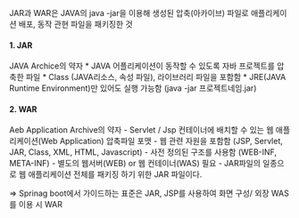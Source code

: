JAR과 WAR은 JAVA의 java -jar을 이용해 생성된 압축(아카이브) 파일로 애플리케이션 배포, 동작 관현 파일을 패키징한 것<br>

<h4>1. JAR</h4> JAVA Archice의 약자
* JAVA 어플리케이션이 동작할 수 있도록 자바 프로젝트를 압축한 파일
* Class (JAVA리소스, 속성 파일), 라이브러리 파일을 포함함
* JRE(JAVA Runtime Environment)만 있어도 실행 가능함 (java -jar 프로젝트네임.jar)


<h4>2. WAR</h4> Aeb Application Archive의 약자
- Servlet / Jsp 컨테이너에 배치할 수 있는 웹 애플리케이션(Web Application) 압축파일 포맷
- 웹 관련 자원을 포함함 (JSP, Servlet, JAR, Class, XML, HTML, Javascript)
-  사전 정의된 구조를 사용함 (WEB-INF, META-INF)
-  별도의 웹서버(WEB) or 웹 컨테이너(WAS) 필요
-  JAR파일의 일종으로 웹 애플리케이션 전체를 패키징 하기 위한 JAR 파일이다.

=> Sprinag boot에서 가이드하는 표준은 JAR,  JSP를 사용하여 화면 구성/ 외장 WAS를 이용 시 WAR
